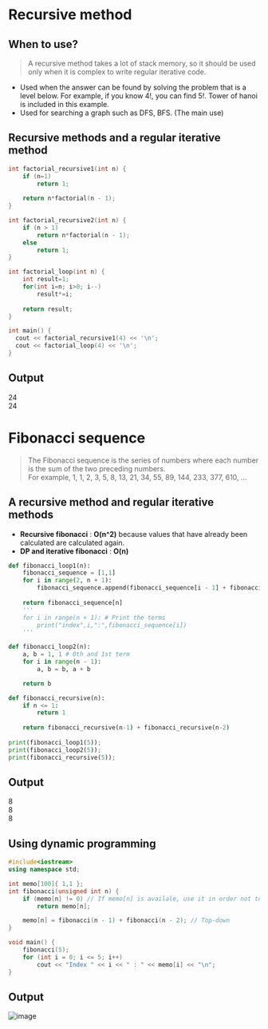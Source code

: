 # Recursive method
## When to use?
>A recursive method takes a lot of stack memory, so it should be used only when it is complex to write regular iterative code.
* Used when the answer can be found by solving the problem that is a level below. For example, if you know 4!, you can find 5!. Tower of hanoi is included in this example.
* Used for searching a graph such as DFS, BFS. (The main use)

## Recursive methods and a regular iterative method
~~~c++
int factorial_recursive1(int n) {
	if (n=1)
		return 1;
    
	return n*factorial(n - 1);	
}

int factorial_recursive2(int n) {
	if (n > 1)
		return n*factorial(n - 1);
	else
		return 1;
}

int factorial_loop(int n) {
    int result=1;
    for(int i=n; i>0; i--)
        result*=i;
        
    return result;
}

int main() {
  cout << factorial_recursive1(4) << '\n';
  cout << factorial_loop(4) << '\n';
}
~~~

## Output
24<br>
24

# Fibonacci sequence
>The Fibonacci sequence is the series of numbers where each number is the sum of the two preceding numbers.<br>
>For example, 1, 1, 2, 3, 5, 8, 13, 21, 34, 55, 89, 144, 233, 377, 610, ...

## A recursive method and regular iterative methods
* **Recursive fibonacci** : **O(n^2)** because values that have already been calculated are calculated again. 
* **DP and iterative fibonacci** : **O(n)**
~~~python
def fibonacci_loop1(n):
    fibonacci_sequence = [1,1]
    for i in range(2, n + 1):
        fibonacci_sequence.append(fibonacci_sequence[i - 1] + fibonacci_sequence[i - 2])
        
    return fibonacci_sequence[n]
    '''
    for i in range(n + 1): # Print the terms
        print("index",i,":",fibonacci_sequence[i])
    '''

def fibonacci_loop2(n):
    a, b = 1, 1 # 0th and 1st term
    for i in range(n - 1):
        a, b = b, a + b

    return b

def fibonacci_recursive(n):
    if n <= 1:
        return 1 
    
    return fibonacci_recursive(n-1) + fibonacci_recursive(n-2)
    
print(fibonacci_loop1(5));
print(fibonacci_loop2(5));
print(fibonacci_recursive(5));
~~~
## Output
8<br>
8<br>
8

## Using dynamic programming

~~~c++
#include<iostream>
using namespace std;

int memo[100]{ 1,1 };
int fibonacci(unsigned int n) {
    if (memo[n] != 0) // If memo[n] is availale, use it in order not to repeat the same operation.
        return memo[n];

    memo[n] = fibonacci(n - 1) + fibonacci(n - 2); // Top-down
}

void main() {
    fibonacci(5);
    for (int i = 0; i <= 5; i++)
        cout << "Index " << i << " : " << memo[i] << "\n";
}
~~~

## Output
![image](https://user-images.githubusercontent.com/67142421/149926604-5ea07991-3061-41ae-bedd-fa8e0f93ed1e.png)
